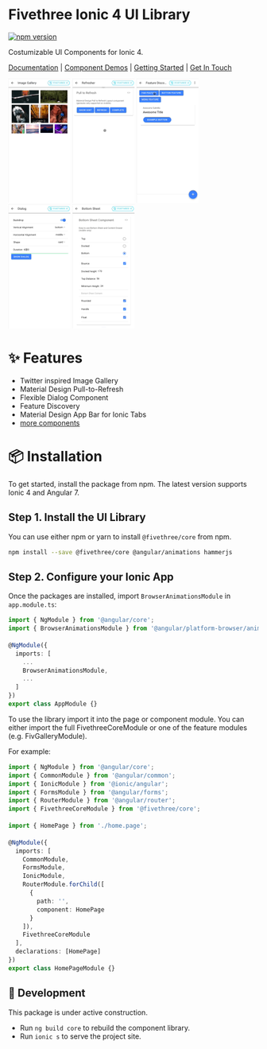 # Fivethree Ionic 4 UI Library

[![npm version](https://badge.fury.io/js/%40fivethree%2Fcore.svg)](https://www.npmjs.com/@fivethree/core)

Costumizable UI Components for Ionic 4. 

[Documentation](https://fivethree-team.github.io/ionic-4-components) |
[Component Demos](https://fivethree-team.github.io/ionic-4-components/components) |
[Getting Started](https://fivethree-team.github.io/ionic-4-components/getting-started) |
[Get In Touch](https://fivethree.io/)

![gallery](src/assets/gif/gallery.gif)
![pull-to-refresh](src/assets/gif/pulltorefresh.gif)
![feature discovery](src/assets/gif/feature-discovery.gif)
![dialog](src/assets/gif/dialog.gif)
![bottom-sheet](src/assets/gif/bottom-sheet.gif)

# ✨ Features
* Twitter inspired Image Gallery
* Material Design Pull-to-Refresh
* Flexible Dialog Component
* Feature Discovery
* Material Design App Bar for Ionic Tabs
* [more components](https://fivethree-team.github.io/ionic-4-components/components)


# 📦 Installation
To get started, install the package from npm. The latest version supports Ionic 4 and Angular 7.

## Step 1. Install the UI Library 

You can use either npm or yarn to install `@fivethree/core` from npm.

```bash
npm install --save @fivethree/core @angular/animations hammerjs
```

## Step 2. Configure your Ionic App 

Once the packages are installed, import `BrowserAnimationsModule` in `app.module.ts`:

```typescript
import { NgModule } from '@angular/core';
import { BrowserAnimationsModule } from '@angular/platform-browser/animations';

@NgModule({
  imports: [
    ...
    BrowserAnimationsModule,
    ...
  ]
})
export class AppModule {}
```

To use the library import it into the page or component module. You can either import the full FivethreeCoreModule or one of the feature modules (e.g. FivGalleryModule).

For example:

```typescript
import { NgModule } from '@angular/core';
import { CommonModule } from '@angular/common';
import { IonicModule } from '@ionic/angular';
import { FormsModule } from '@angular/forms';
import { RouterModule } from '@angular/router';
import { FivethreeCoreModule } from '@fivethree/core';

import { HomePage } from './home.page';

@NgModule({
  imports: [
    CommonModule,
    FormsModule,
    IonicModule,
    RouterModule.forChild([
      {
        path: '',
        component: HomePage
      }
    ]),
    FivethreeCoreModule
  ],
  declarations: [HomePage]
})
export class HomePageModule {}

```


## 🔨 Development
This package is under active construction.

* Run `ng build core` to rebuild the component library.
* Run `ionic s` to serve the project site.
